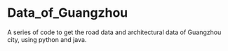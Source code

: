 # Data_of_Guangzhou
A series of code to get the road data and architectural data of Guangzhou city, using python and java.
